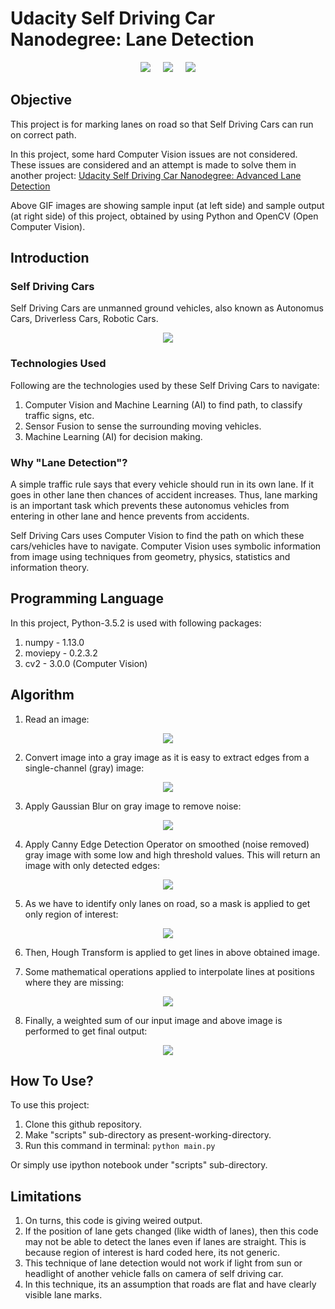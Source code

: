# Udacity Self Driving Car Nanodegree: Lane Detection

<p align="center">
<img src="https://github.com/sansinghsanjay/udacity_self_driving_car_lane_detection/blob/master/sample_input_output/sample_input.gif">
&nbsp &nbsp
<img src="https://github.com/sansinghsanjay/udacity_self_driving_car_lane_detection/blob/master/technologies_used/technologies_used.png">
&nbsp &nbsp
<img src="https://github.com/sansinghsanjay/udacity_self_driving_car_lane_detection/blob/master/sample_input_output/sample_output.gif">
</p>

## Objective
This project is for marking lanes on road so that Self Driving Cars can run on correct path.

In this project, some hard Computer Vision issues are not considered. These issues are considered and an attempt is made to solve them in another project: <a href="https://github.com/sansinghsanjay/udacity_self_driving_car_advanced_lane_detection">Udacity Self Driving Car Nanodegree: Advanced Lane Detection</a>

Above GIF images are showing sample input (at left side) and sample output (at right side) of this project, obtained by using Python and OpenCV (Open Computer Vision).

## Introduction

### Self Driving Cars
Self Driving Cars are unmanned ground vehicles, also known as Autonomus Cars, Driverless Cars, Robotic Cars.
<p align="center">
<img src="https://github.com/sansinghsanjay/udacity_self_driving_car_lane_detection/blob/master/images/self-driving-car.jpg">
</p>

### Technologies Used
Following are the technologies used by these Self Driving Cars to navigate:
1. Computer Vision and Machine Learning (AI) to find path, to classify traffic signs, etc.
2. Sensor Fusion to sense the surrounding moving vehicles.
3. Machine Learning (AI) for decision making.

### Why "Lane Detection"?
A simple traffic rule says that every vehicle should run in its own lane. If it goes in other lane then chances of accident increases. Thus, lane marking is an important task which prevents these autonomus vehicles from entering in other lane and hence prevents from accidents.

Self Driving Cars uses Computer Vision to find the path on which these cars/vehicles have to navigate. Computer Vision uses symbolic information from image using techniques from geometry, physics, statistics and information theory.


## Programming Language
In this project, Python-3.5.2 is used with following packages:
1. numpy - 1.13.0
2. moviepy - 0.2.3.2
3. cv2 - 3.0.0 (Computer Vision)

## Algorithm
1. Read an image:
<p align="center">
<img src="https://github.com/sansinghsanjay/udacity_self_driving_car_lane_detection/blob/master/images/input_image.png">
</p>

2. Convert image into a gray image as it is easy to extract edges from a single-channel (gray) image:
<p align="center">
<img src="https://github.com/sansinghsanjay/udacity_self_driving_car_lane_detection/blob/master/images/gray_image.png">
</p>

3. Apply Gaussian Blur on gray image to remove noise:
<p align="center">
<img src="https://github.com/sansinghsanjay/udacity_self_driving_car_lane_detection/blob/master/images/blur_gray.png">
</p>

4. Apply Canny Edge Detection Operator on smoothed (noise removed) gray image with some low and high threshold values. This will return an image with only detected edges:
<p align="center">
<img src="https://github.com/sansinghsanjay/udacity_self_driving_car_lane_detection/blob/master/images/canny_edge.png">
</p>

5. As we have to identify only lanes on road, so a mask is applied to get only region of interest:
<p align="center">
<img src="https://github.com/sansinghsanjay/udacity_self_driving_car_lane_detection/blob/master/images/region_of_interest.png">
</p>

6. Then, Hough Transform is applied to get lines in above obtained image.

7. Some mathematical operations applied to interpolate lines at positions where they are missing:
<p align="center">
<img src="https://github.com/sansinghsanjay/udacity_self_driving_car_lane_detection/blob/master/images/interpolate.png">
</p>

8. Finally, a weighted sum of our input image and above image is performed to get final output:
<p align="center">
<img src="https://github.com/sansinghsanjay/udacity_self_driving_car_lane_detection/blob/master/images/result.png">
</p>

## How To Use?
To use this project:
1. Clone this github repository.
2. Make "scripts" sub-directory as present-working-directory.
3. Run this command in terminal: ```python main.py```

Or simply use ipython notebook under "scripts" sub-directory.

## Limitations
1. On turns, this code is giving weired output.
2. If the position of lane gets changed (like width of lanes), then this code may not be able to detect the lanes even if lanes are straight. This is because region of interest is hard coded here, its not generic.
3. This technique of lane detection would not work if light from sun or headlight of another vehicle falls on camera of self driving car. 
4. In this technique, its an assumption that roads are flat and have clearly visible lane marks.
